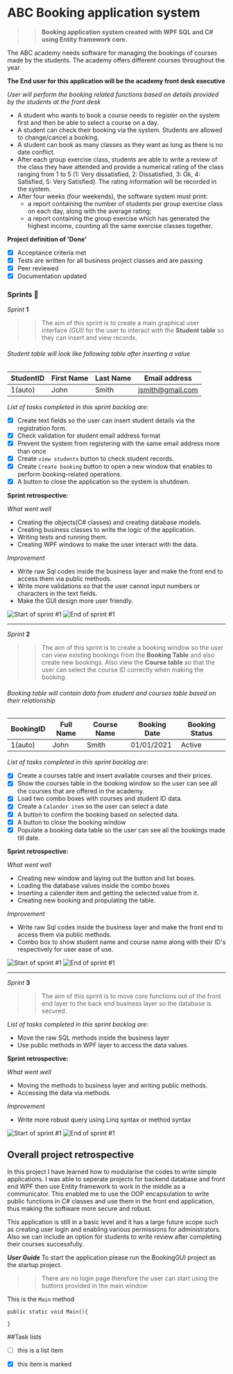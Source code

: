 # ABC Booking application system 
>> **Booking application system created with WPF SQL and C# using Entity framework core.**

The ABC academy needs software for managing the bookings of courses made by the students. The academy offers different courses throughout the year.

**The End user for this application will be the academy front desk executive**

_User will perform the booking related functions based on details provided by the students at the front desk_

 - A student who wants to book a course needs to register on the system first and then be able to select a course on a day.
 - A student can check their booking via the system. Students are allowed to change/cancel a booking.
 - A student can book as many classes as they want as long as there is no date conflict.
 - After each group exercise class, students are able to write a review of the class they have attended and provide a numerical rating of the class ranging from 1 to 5 (1: Very dissatisfied, 2: Dissatisfied, 3: Ok, 4: Satisfied, 5: Very Satisfied). The rating information will be recorded in the system.
 - After four weeks (four weekends), the software system must print:
	- a report containing the number of students per group exercise class on each day, along with the average rating;
    - a report containing the group exercise which has generated the highest income, counting all the same exercise classes together.


**Project definition of 'Done'**

- [x] Acceptance criteria met
- [x] Tests are written for all business project classes and  are passing
- [x] Peer reviewed
- [x] Documentation updated

### Sprints :rocket:

_Sprint_ **1**

>>The aim of this sprint is to create a main graphical user interface _(GUI)_ for the user to interact with the **Student table** so they can insert and view records.

###### Student table will look like following table after inserting a value


StudentID	|First Name	|Last Name	|Email address
------------|-----------|-----------|-------------
1(auto)		|John		|Smith		|jsmith@gmail.com

*List of tasks completed in this sprint backlog are:*
- [x] Create text fields so the user can insert student details via the registration form.
- [x] Check validation for student email address format
- [x] Prevent the system from registering with the same email address more than once
- [x] Create ```view students``` button to check student records.
- [x] Create ```Create booking``` button to open a new window that enables to perform booking-related operations.
- [x] A button to close the application so the system is shutdown.

**Sprint retrospective:**

_What went well_
- Creating the objects(C# classes) and creating database models.
- Creating business classes to write the logic of the application.
- Writing tests and running them.
- Creating WPF windows to make the user interact with the data.

_Improvement_
- Write raw Sql codes inside the business layer and make the front end to access them via public methods.
- Write more validations so that the user cannot input numbers or characters in the text fields.
- Make the GUI design more user friendly.


![Start of sprint #1](https://github.com/BarathNallusamy/BookingApplicationWPF/blob/75dae287f21a3d713411a48be07b320560814f62/Images/sprint%20one%20point%201.jpg)
![End of sprint #1](https://github.com/BarathNallusamy/BookingApplicationWPF/blob/75dae287f21a3d713411a48be07b320560814f62/Images/sprint%20one%20point%202.jpg)

-----------------------------------------------------------------------------------------------------------------------------------------------------------------

_Sprint_ **2**

>>The aim of this sprint is to create a booking window so the user can view existing bookings from the **Booking Table** and also create new bookings. Also view the **Course table** so that the user can select the course ID correctly when making the booking.

###### Booking table will contain data from student and courses table based on their relationship 


BookingID	|Full Name	|Course Name|Booking Date		|Booking Status
------------|-----------|-----------|-------------------|--------------
1(auto)		|John		|Smith		|01/01/2021			|Active

*List of tasks completed in this sprint backlog are:*
- [x] Create a courses table and insert available courses and their prices.
- [x] Show the courses table in the booking window so the user can see all the courses that are offered in the academy.
- [x] Load two combo boxes with courses and student ID data.
- [x] Create a ```Calander item``` so the user can select a date 
- [x] A button to confirm the booking based on selected data.
- [x] A button to close the booking window
- [x] Populate a booking data table so the user can see all the bookings made till date.

**Sprint retrospective:**

_What went well_
- Creating new window and laying out the button and list boxes.
- Loading the database values inside the combo boxes
- Inserting a calender item and getting the selected value from it.
- Creating new booking and propulating the table.

_Improvement_
- Write raw Sql codes inside the business layer and make the front end to access them via public methods.
- Combo box to show student name and course name along with their ID's respectively for user ease of use.



![Start of sprint #1](https://github.com/BarathNallusamy/BookingApplicationWPF/blob/75dae287f21a3d713411a48be07b320560814f62/Images/sprint%20two%20point%201.jpg)
![End of sprint #1](https://github.com/BarathNallusamy/BookingApplicationWPF/blob/75dae287f21a3d713411a48be07b320560814f62/Images/sprint%20two%20point%202.jpg)

-----------------------------------------------------------------------------------------------------------------------------------------------------------------

_Sprint_ **3**

>>The aim of this sprint is to move core functions out of the front end layer to the back end business layer so the database is secured.
>>

*List of tasks completed in this sprint backlog are:*
- Move the raw SQL methods inside the business layer
- Use public methods in WPF layer to access the data values.

**Sprint retrospective:**

_What went well_
- Moving the methods to business layer and writing public methods.
- Accessing the data via methods.

_Improvement_
- Write more robust query using Linq syntax or method syntax 

![Start of sprint #1](https://github.com/BarathNallusamy/BookingApplicationWPF/blob/75dae287f21a3d713411a48be07b320560814f62/Images/sprint%20three%20point%201.jpg)
![End of sprint #1](https://github.com/BarathNallusamy/BookingApplicationWPF/blob/75dae287f21a3d713411a48be07b320560814f62/Images/sprint%20three%20point%202.jpg)

## Overall project retrospective 
In this project I have learned how to modularise the codes to write simple applications. I was able to seperate projects for backend database and front end WPF then use Entity framework to work in the middle as a communicator. This enabled me to use the OOP encapsulation to write public functions in C# classes and use them in the front end application, thus making the software more secure and robust. 

This application is still in a basic level and it has a large future scope such as creating user login and enabling various permissions for administrators. Also we can include an option for  students to write review after completing their courses successfully.

***User Guide***
To start the application please run the BookingGUI project as the startup project. 
>>There are no login page therefore the user can start using the buttons provided in the main window



This is the `Main` method
```Csharp
public static void Main(){
	
}
```

##Task lists
- [ ] this is a list item
- [x] this item is marked


